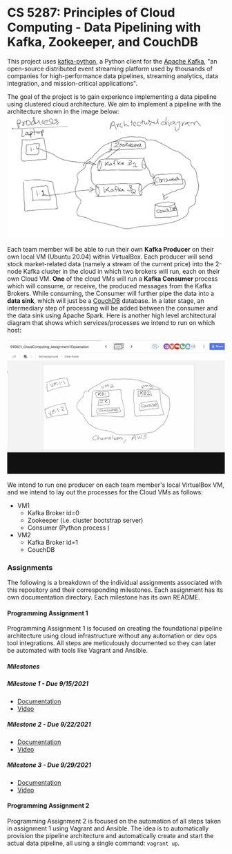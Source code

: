 # CS 5287: Principles of Cloud Computing - Data Pipelining with Kafka, Zookeeper, and CouchDB
This project uses [kafka-python](https://pypi.org/project/kafka-python/), a Python client for the [Apache Kafka](https://kafka.apache.org/), "an open-source distributed event streaming platform used by thousands of companies for high-performance data pipelines, streaming analytics, data integration, and mission-critical applications".

The goal of the project is to gain experience implementing a data pipeline using clustered cloud architecture. We aim to implement a pipeline with the architecture shown in the image below:
![Architectural Diagram of Data Pipeline](img/pipeline.png)

Each team member will be able to run their own **Kafka Producer** on their own local VM (Ubuntu 20.04) within VirtualBox. Each producer will send stock market-related data (namely a stream of the current price) into the 2-node Kafka cluster in the cloud in which two brokers will run, each on their own Cloud VM. **One** of the cloud VMs will run a **Kafka Consumer** process which will consume, or receive, the produced messages from the Kafka Brokers. While consuming, the Consumer will further pipe the data into a **data sink**, which will just be a [CouchDB](https://couchdb.apache.org/) database. In a later stage, an intermediary step of processing will be added between the consumer and the data sink using Apache Spark. Here is another high level architectural diagram that shows which services/processes we intend to run on which host:

![Process Map Architecture](img/processmap.png)

We intend to run one producer on each team member's local VirtualBox VM, and we intend to lay out the processes for the Cloud VMs as follows:

- VM1
  - Kafka Broker id=0
  - Zookeeper (i.e. cluster bootstrap server)
  - Consumer (Python process )
- VM2
  - Kafka Broker id=1
  - CouchDB

### Assignments
The following is a breakdown of the individual assignments associated with this repository and their corresponding milestones. Each assignment has its own documentation directory. Each milestone has its own README.
#### Programming Assignment 1
Programming Assignment 1 is focused on creating the foundational pipeline architecture using cloud infrastructure without any automation or dev ops tool integrations. All steps are meticulously documented so they can later be automated with tools like Vagrant and Ansible.

##### Milestones
##### Milestone 1 - Due 9/15/2021
- [Documentation](milestones/M1README.md)
- [Video](https://www.youtube.com/watch?v=TflXLZmG7cA)
##### Milestone 2 - Due 9/22/2021
- [Documentation](milestones/M2README.md)
- [Video](https://www.youtube.com/watch?v=wKBLXW1JScE)
##### Milestone 3 - Due 9/29/2021
- [Documentation](milestones/M3README.md)
- [Video](https://youtu.be/crXXRN27cIg)


#### Programming Assignment 2
Programming Assignment 2 is focused on the automation of all steps taken in assignment 1 using Vagrant and Ansible. The idea is to automatically provision the pipeline architecture and automatically create and start the actual data pipeline, all using a single command: `vagrant up`.